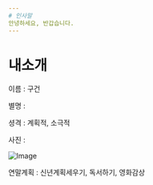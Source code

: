 ```yaml
---
# 인사말
안녕하세요, 반갑습니다.
---
```

<h1>내소개</h1>

이름 : 구건

별명 : 

셩격 : 계획적, 소극적

사진 :
	
	
![Image](https://postfiles.pstatic.net/20110502_187/runtokhs_13043183907707cRPY_JPEG/2011-05-02_15%3B38%3B38.jpg?type=w2)



연말계획 : 신년계획세우기, 독서하기, 영화감상
